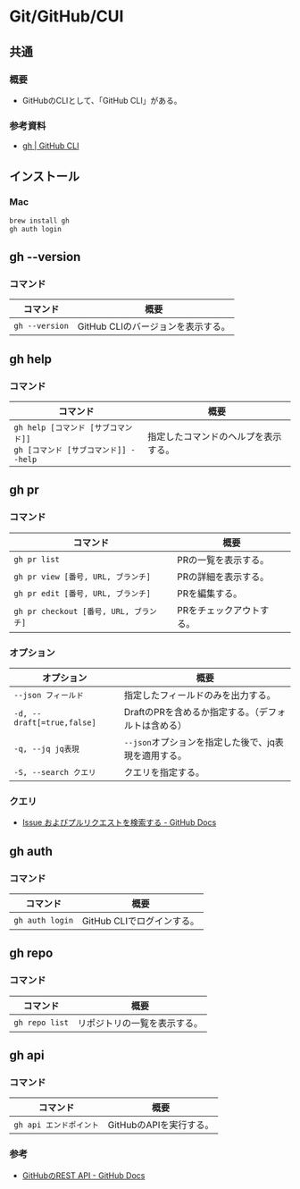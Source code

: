 # Git/GitHub/CUI

## 共通

### 概要

- GitHubのCLIとして、「GitHub CLI」がある。

### 参考資料

- [gh | GitHub CLI](https://cli.github.com/manual/gh)

## インストール

### Mac

```bash
brew install gh
gh auth login
```

## gh --version

### コマンド

| コマンド                                                     | 概要                                 |
| ------------------------------------------------------------ | ------------------------------------ |
| `gh --version`                                               | GitHub CLIのバージョンを表示する。   |

## gh help

### コマンド

| コマンド                                                     | 概要                                 |
| ------------------------------------------------------------ | ------------------------------------ |
| `gh help [コマンド [サブコマンド]]`<br />`gh [コマンド [サブコマンド]] --help` | 指定したコマンドのヘルプを表示する。 |

## gh pr

### コマンド

| コマンド                               | 概要                     |
| -------------------------------------- | ------------------------ |
| `gh pr list`                           | PRの一覧を表示する。     |
| `gh pr view [番号, URL, ブランチ]`     | PRの詳細を表示する。     |
| `gh pr edit [番号, URL, ブランチ]`     | PRを編集する。           |
| `gh pr checkout [番号, URL, ブランチ]` | PRをチェックアウトする。 |

### オプション

| オプション                 | 概要                                                 |
| -------------------------- | ---------------------------------------------------- |
| `--json フィールド`        | 指定したフィールドのみを出力する。                   |
| `-d, --draft[=true,false]` | DraftのPRを含めるか指定する。（デフォルトは含める）  |
| `-q, --jq jq表現`          | `--json`オプションを指定した後で、jq表現を適用する。 |
| `-S, --search クエリ`      | クエリを指定する。                                   |

### クエリ

- [Issue およびプルリクエストを検索する - GitHub Docs](https://docs.github.com/ja/search-github/searching-on-github/searching-issues-and-pull-requests)

## gh auth

### コマンド

| コマンド        | 概要                       |
| --------------- | -------------------------- |
| `gh auth login` | GitHub CLIでログインする。 |

## gh repo

### コマンド

| コマンド       | 概要                         |
| -------------- | ---------------------------- |
| `gh repo list` | リポジトリの一覧を表示する。 |

## gh api

### コマンド

| コマンド                | 概要                    |
| ----------------------- | ----------------------- |
| `gh api エンドポイント` | GitHubのAPIを実行する。 |

### 参考

- [GitHubのREST API - GitHub Docs](https://docs.github.com/ja/rest)
